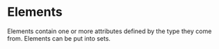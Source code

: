 # Elements

Elements contain one or more attributes defined by the type they come from.
Elements can be put into sets.

